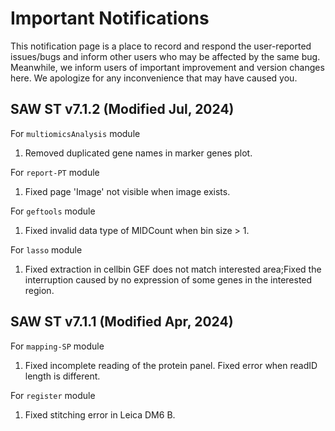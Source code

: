 # Important Notifications
This notification page is a place to record and respond the user-reported issues/bugs and inform other users who may be affected by the same bug. Meanwhile, we inform users of important improvement and version changes here. We apologize for any inconvenience that may have caused you.

## SAW ST v7.1.2 (Modified Jul, 2024)
For `multiomicsAnalysis` module    
1. Removed duplicated gene names in marker genes plot.

For `report-PT` module
1. Fixed page 'Image' not visible when image exists.

For `geftools` module    
1. Fixed invalid data type of MIDCount when bin size > 1.  

For `lasso` module
1. Fixed extraction in cellbin GEF does not match interested area;Fixed the interruption caused by no expression of some genes in the interested region.


## SAW ST v7.1.1 (Modified Apr, 2024)
For `mapping-SP` module    
1. Fixed incomplete reading of the protein panel. Fixed error when readID length is different.

For `register` module
1. Fixed stitching error in Leica DM6 B.

